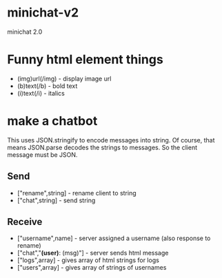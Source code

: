 # minichat-v2
minichat 2.0

# Funny html element things
- (img)url(/img) - display image url
- (b)text(/b) - bold text
- (i)text(/i) - italics

# make a chatbot
This uses JSON.stringify to encode messages into string. Of course, that means JSON.parse decodes the strings to messages. So the client message must be JSON.

## Send
- ["rename",string] - rename client to string
- ["chat",string] - send string
## Receive
- ["username",name] - server assigned a username (also response to rename)
- ["chat","<b>(user)</b>: (msg)"] - server sends html message
- ["logs",array] - gives array of html strings for logs
- ["users",array] - gives array of strings of usernames
